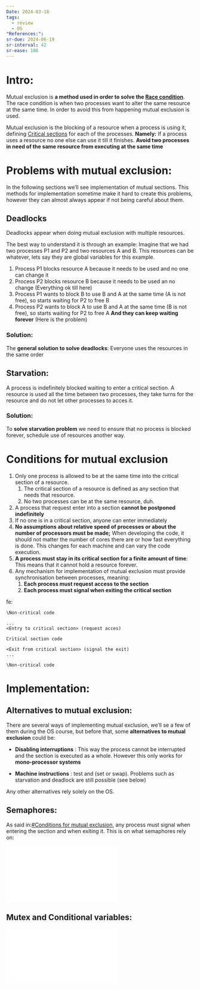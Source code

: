 ```yaml
---
Date: 2024-03-18
tags:
  - review
  - OS
"References:":
sr-due: 2024-06-19
sr-interval: 42
sr-ease: 186
---
```

# Intro: 
Mutual exclusion is **a method used in order to solve the [Race condition](Race%20condition.md)**. 
	The race condition is when two processes want to alter the same resource at the same time. In order to avoid this from happening mutual exclusion is used. 

Mutual exclusion is the blocking of a resource when a process is using it, defining [Critical sections](Critical%20sections.md) for each of the processes. 
**Namely:** If a process uses a resource no one else can use it till it finishes. **Avoid two processes in need of the same resource from executing at the same time**




# Problems with mutual exclusion: 
In the following sections we’ll see implementation of mutual sections. This methods for implementation sometime make it hard to create this problems, however they can almost always appear if not being careful about them.
## Deadlocks
Deadlocks appear when doing mutual exclusion with multiple resources. 

The best way to understand it is through an example: 
Imagine that we had two processes P1 and P2 and two resources A and B. This resources can be whatever, lets say they are global variables for this example.

1. Process P1 blocks resource A because it needs to be used and no one can change it
2. Process P2 blocks resource B because it  needs to be used an no change 
(Everything ok till here)
3. Process P1 wants to block B to use B and A at the same time (A is not free), so starts waiting for P2 to free B
4. Process P2 wants to block A to use B and A at the same time (B is not free), so starts waiting for P2 to free A
**And they can keep waiting forever** (Here is the problem)

### Solution:
The **general solution to solve deadlocks**: Everyone uses the resources in the same order

## Starvation: 
A process is indefinitely blocked waiting to enter a critical section. A resource is used all the time between two processes, they take turns for the resource and do not let other processes to acces it. 

### Solution: 
To **solve starvation problem** we need to ensure that no process is blocked forever, schedule use of resources another way. 

# Conditions for mutual exclusion
1. Only one process is allowed to be at the same time into the critical section of a resource.
	1. The critical section of a resource is defined as any section that needs that resource. 
	2. No two processes can be at the same resource, duh.
2. A process that request enter into a section **cannot be postponed indefinitely**
3. If no one is in a critical section, anyone can enter immediately 
4. **No assumptions about relative speed of processes or about the number of processors must be made;** When developing the code, it should not matter the number of cores there are or how fast everything is done. This changes for each machine and can vary the code execution. 
5. **A process must stay in its critical section for a finite amount of time**: This means that it cannot hold a resource forever. 
6. Any mechanism for implementation of mutual exclusion must provide synchronisation between processes, meaning: 
	1. **Each process must request access to the section**
	2. **Each process must signal when exiting the critical section**

fe: 
```
\Non-critical code

...
<Entry to critical section> (request acces)

Critical section code

<Exit from critical section> (signal the exit)
...

\Non-critical code
```
# Implementation: 
## Alternatives to mutual exclusion: 
There are several ways of implementing mutual exclusion, we’ll se a few of them during the OS course, but before that, some **alternatives to mutual exclusion** could be: 

+ **Disabling interruptions** : This way the process cannot be interrupted and the section is executed as a whole. However this only works for **mono-processor systems**

+ **Machine instructions** : test and (set or swap). Problems such as starvation and deadlock are still possible (see below)

Any other alternatives rely solely on the OS. 

## Semaphores:
As said in:[#Conditions for mutual exclusion](#Conditions%20for%20mutual%20exclusion), any process must signal when entering the section and when exiting it. This is on what semaphores rely on:

![20240503 - 190310 -Semaphores Dijkstra method](20240503%20-%20190310%20-Semaphores%20Dijkstra%20method.md)

## Mutex and Conditional variables: 
![Mutex and conditional variables](20240504%20-%20162315%20-%20Mutex%20and%20conditional%20variables.md)